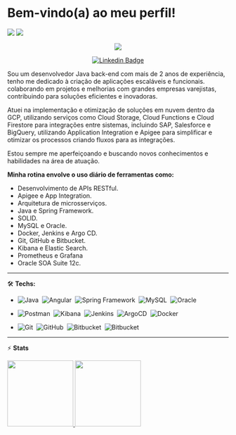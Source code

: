 <h1 align="left">Bem-vindo(a) ao meu perfil!</h1>

<!-- Profile Views -->
<!-- <p align="left"> <img src="https://komarev.com/ghpvc/?username=xGuiilherme&color=blue" alt="Profile views" /> </p> -->

<p>
  <img src="https://img.shields.io/badge/Back End-Java-f55247"/>
  <img src="https://img.shields.io/badge/Front End-Angular-f55247"/>
<a href="https://github.com/xGuiilherme/">
<a href="https://github.com/xGuiilherme?tab=repositories">
</a></p>

<!-- Typing SVG by DenverCoder1 - https://github.com/DenverCoder1/readme-typing-svg -->
<p align="center">
  <a href="https://github.com/xGuiilherme/readme-typing-svg"><img src="https://readme-typing-svg.herokuapp.com/?lines=Back-end%20developer;Experienced%20Java+%20and%20MySQL;2%2B%20years%20of%20coding%20experience;Always%20learning%20new%20things!!&font=Fira%20Code&center=true&width=440&height=45&color=f75c7e&vCenter=true&size=22"></a>
</p>

<div align="center">
  
[![Linkedin Badge](https://img.shields.io/badge/-@guilhermehm-DC143C?style=flat-square&labelColor=0000CD&logo=linkedin&logoColor=white&link=https://linkedin.com/in/guilhermeh-)](https://linkedin.com/in/guilhermehm)
  
</div>

Sou um desenvolvedor Java back-end com mais de 2 anos de experiência, tenho me dedicado à criação de aplicações escaláveis e funcionais. colaborando em projetos e melhorias com grandes empresas varejistas, contribuindo para soluções eficientes e inovadoras.

Atuei na implementação e otimização de soluções em nuvem dentro da GCP, utilizando serviços como Cloud Storage, Cloud Functions e Cloud Firestore para integrações entre sistemas, incluindo SAP, Salesforce e BigQuery, utilizando Application Integration e Apigee para simplificar e otimizar os processos criando fluxos para as integrações.

Estou sempre me aperfeiçoando e buscando novos conhecimentos e habilidades na área de atuação.

**Minha rotina envolve o uso diário de ferramentas como:**

- Desenvolvimento de APIs RESTful.
- Apigee e App Integration.
- Arquitetura de microsserviços.
- Java e Spring Framework.
- SOLID.
- MySQL e Oracle.
- Docker, Jenkins e Argo CD.
- Git, GitHub e Bitbucket.
- Kibana e Elastic Search.
- Prometheus e Grafana
- Oracle SOA Suite 12c.
<hr>

🛠️ **Techs:**

- ![Java](https://img.shields.io/badge/-Java-05122A?style=flat&logo=buy-me-a-coffee&logoColor=FF8C00)&nbsp;
![Angular](https://img.shields.io/badge/-Angular-05122A?style=flat&logo=Angular&logoColor=d22e2e)&nbsp;
![Spring Framework](https://img.shields.io/badge/-Spring_Framework-05122A?style=flat&logo=Spring&logoColor=gren&color=05122A)&nbsp;
![MySQL](https://img.shields.io/badge/-MySQL-05122A?style=flat&logo=MySQL&logoColor=01FCEF&color=05122A)&nbsp;
![Oracle](https://img.shields.io/badge/-Oracle-05122A?style=flat&logo=Oracle&logoColor=DF0101&color=05122A)&nbsp;

- ![Postman](https://img.shields.io/badge/-Postman-05122A?style=flat&logo=Postman&logoColor=orange&color=05122A)&nbsp;
![Kibana](https://img.shields.io/badge/-Kibana-05122A?style=flat&logo=Kibana&logoColor=04B486&color=05122A)&nbsp;
![Jenkins](https://img.shields.io/badge/-Jenkins-05122A?style=flat&logo=Jenkins&logoColor=orange&color=05122A)&nbsp;
![ArgoCD](https://img.shields.io/badge/-ArgoCD-05122A?style=flat&logo=Argo&logoColor=orange&color=05122A)&nbsp;
![Docker](https://img.shields.io/badge/-Docker-05122A?style=flat&logo=Docker&logoColor=blue&color=05122A)&nbsp;

- ![Git](https://img.shields.io/badge/-Git-05122A?style=flat&logo=git&logoColor=orange&color=05122A)&nbsp;
![GitHub](https://img.shields.io/badge/-GitHub-05122A?style=flat&logo=github&logoColor=white&color=05122A)&nbsp;
![Bitbucket](https://img.shields.io/badge/-Bitbucket-05122A?style=flat&logo=Bitbucket&logoColor=blue&color=05122A)&nbsp;
![Bitbucket](https://img.shields.io/badge/-Jira-05122A?style=flat&logo=Jira&logoColor=blue&color=05122A)&nbsp;

---

⚡ **Stats**

<div>
  <a href="https://github.com/xguiilherme/github-readme-stats">
  <img height="150" src="https://github-readme-stats.zohan.tech/api?username=xguiilherme&show_icons=true&theme=radical" />
  <img height="150" src="https://github-readme-stats.zohan.tech/api/top-langs/?username=xguiilherme&theme=radical&layout=compact" />
</div>
